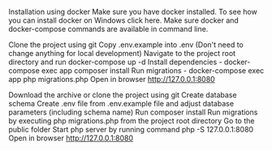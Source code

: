 Installation using docker
Make sure you have docker installed. To see how you can install docker on Windows click here.
Make sure docker and docker-compose commands are available in command line.

Clone the project using git
Copy .env.example into .env (Don't need to change anything for local development)
Navigate to the project root directory and run docker-compose up -d
Install dependencies - docker-compose exec app composer install
Run migrations - docker-compose exec app php migrations.php
Open in browser http://127.0.0.1:8080


Download the archive or clone the project using git
Create database schema
Create .env file from .env.example file and adjust database parameters (including schema name)
Run composer install
Run migrations by executing php migrations.php from the project root directory
Go to the public folder
Start php server by running command php -S 127.0.0.1:8080
Open in browser http://127.0.0.1:8080